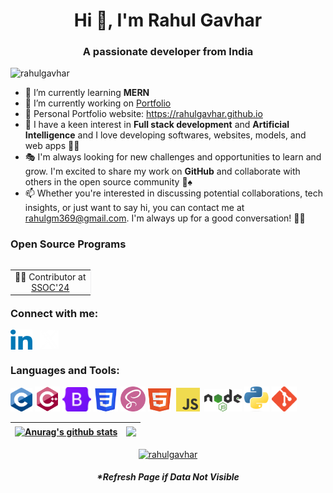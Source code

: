 <h1 align="center">Hi 👋, I'm Rahul Gavhar</h1>
<h3 align="center">A passionate developer from India</h3>

<p align="left"> <img src="https://komarev.com/ghpvc/?username=rahulgavhar&label=Profile%20views&color=001496&style=flat" alt="rahulgavhar" /> </p>

- 🌱 I’m currently learning **MERN**
- 🔭 I’m currently working on [Portfolio](https://github.com/rahulgavhar/rahulgavhar.github.io)
- 📄 Personal Portfolio website: <a href="https://rahulgavhar.github.io" target="_blank">https://rahulgavhar.github.io</a>
- 🎊 I have a keen interest in **Full stack development** and **Artificial Intelligence** and I love developing softwares, websites, models, and web apps 🏈🎯
- 🎭 I'm always looking for new challenges and opportunities to learn and grow. I'm excited to share my work on **GitHub** and collaborate with others in the open source community 🎰♠️
- 📫 Whether you're interested in discussing potential collaborations, tech insights, or just want to say hi, you can contact me at rahulgm369@gmail.com. I'm always up for a good conversation! 📩👋

<h3 align="left">Open Source Programs</h3>
<table align="left">
  <tr align="left">
    <td style="border-right: 1px solid #eeeeef;" align="center"> 🧑‍💻 Contributor at <br> <a href="https://hack2skill.com/hack/ssoc">SSOC'24</a> </td>
  </tr>
</table>

<br><br><br>

<h3 align="left">Connect with me:</h3>
<p align="left">
<a href="https://www.linkedin.com/in/rahulgavhar/" target="_blank"><img align="center" src="https://raw.githubusercontent.com/rahulgavhar/rahulgavhar/main/Images/linkedin.webp" alt="linkedin.com/in/rahulgavhar/" height="32" width="35" /></a>&nbsp;&nbsp;
<a href="https://www.x.com/rahulgavhar" target="_blank"><img align="center" src="https://raw.githubusercontent.com/rahulgavhar/rahulgavhar/main/Images/x.png" alt="x.com/rahulgavhar" height="30" width="30" /></a>
</p>

<h3 align="left">Languages and Tools:</h3>
<p align="left"><a href="#" target="_self"><img src="https://raw.githubusercontent.com/rahulgavhar/rahulgavhar/main/Images/c.png" alt="c" width="35" height="38"/></a>&nbsp;<a href="#" target="_self"><img src="https://raw.githubusercontent.com/rahulgavhar/rahulgavhar/main/Images/cplusplus.png" alt="cpp" width="40" height="40"/></a>&nbsp;<a href="#" target="_self"><img src="https://raw.githubusercontent.com/rahulgavhar/rahulgavhar/main/Images/bootstrap.png" alt="bootstrap" width="46" height="39"/></a>&nbsp;<a href="#" target="_self"><img src="https://raw.githubusercontent.com/rahulgavhar/rahulgavhar/main/Images/css.png" alt="css3" width="39" height="37"/></a>&nbsp;<a href="#" target="_self"><img src="https://raw.githubusercontent.com/rahulgavhar/rahulgavhar/main/Images/sass.png" alt="sass" width="40" height="40"/></a>&nbsp;<a href="#" target="_self"><img src="https://raw.githubusercontent.com/rahulgavhar/rahulgavhar/main/Images/html.png" alt="html5" width="37" height="37"/></a>&nbsp;&nbsp;<a href="#" target="_self"><img src="https://raw.githubusercontent.com/rahulgavhar/rahulgavhar/main/Images/javascript.png" alt="javascript" width="38" height="38"/></a>&nbsp;&nbsp;<a href="#" target="_self"><img src="https://raw.githubusercontent.com/rahulgavhar/rahulgavhar/main/Images/nodejs.png" alt="nodejs" width="60"/></a>&nbsp;<a href="#" target="_self"><img src="https://raw.githubusercontent.com/rahulgavhar/rahulgavhar/main/Images/python.png" alt="python" width="40" height="40"/></a>&nbsp;<a href="#" target="_self"><img src="https://raw.githubusercontent.com/rahulgavhar/rahulgavhar/main/Images/git.png" alt="git" width="40" height="40"/></a>&nbsp;</p>


| <a href="#" target="_self"><img align="center" src="https://github-readme-stats.vercel.app/api?username=rahulgavhar&show_icons=true&include_all_commits=true&theme=github_dark&hide_border=true" alt="Anurag's github stats" /></a> | <a href="#" target="_self"><img align="center" src="https://github-readme-stats.vercel.app/api/top-langs/?username=rahulgavhar&layout=compact&theme=github_dark&hide_border=true" /></a> |
| ------------- | ------------- |


<p align="center"><a href="#" target="_self"><img align="center" src="https://github-readme-streak-stats.herokuapp.com/?user=rahulgavhar&theme=github_dark_dimmed" alt="rahulgavhar" /></a></p>
<h5 align="center">*Refresh Page if Data Not Visible</h5>
